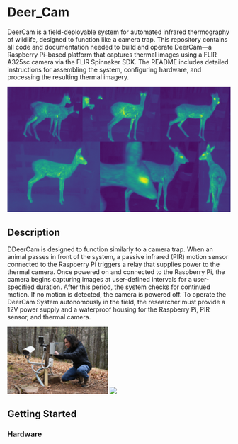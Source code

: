 # Deer_Cam
DeerCam is a field-deployable system for automated infrared thermography of wildlife, designed to function like a camera trap. This repository contains all code and documentation needed to build and operate DeerCam—a Raspberry Pi–based platform that captures thermal images using a FLIR A325sc camera via the FLIR Spinnaker SDK. The README includes detailed instructions for assembling the system, configuring hardware, and processing the resulting thermal imagery.

![thermal_images](images/deer.png)


## Description
DDeerCam is designed to function similarly to a camera trap. When an animal passes in front of the system, a passive infrared (PIR) motion sensor connected to the Raspberry Pi triggers a relay that supplies power to the thermal camera. Once powered on and connected to the Raspberry Pi, the camera begins capturing images at user-defined intervals for a user-specified duration. After this period, the system checks for continued motion. If no motion is detected, the camera is powered off. To operate the DeerCam System autonomously in the field, the researcher must provide a 12V power supply and a waterproof housing for the Raspberry Pi, PIR sensor, and thermal camera.

<p float="left">
  <img src="images/DeerCam_1.png" width="45%" />
  <img src="images/DeerCam_2.png" width="20%" />
</p>
 

## Getting Started

### Hardware


